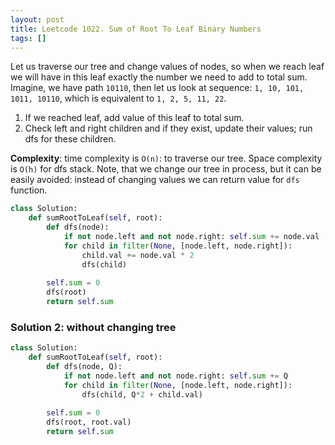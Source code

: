 ```yaml
---
layout: post
title: Leetcode 1022. Sum of Root To Leaf Binary Numbers
tags: []
---
```


Let us traverse our tree and change values of nodes, so when we reach leaf we will have in this leaf exactly the number we need to add to total sum. Imagine, we have path `10110`, then let us look at sequence: `1, 10, 101, 1011, 10110`, which is equivalent to `1, 2, 5, 11, 22`. 

1. If we reached leaf, add value of this leaf to total sum.
2. Check left and right children and if they exist, update their values; run dfs for these children.

**Complexity**: time complexity is `O(n)`: to traverse our tree. Space complexity is `O(h)` for dfs stack. Note, that we change our tree in process, but it can be easily avoided: instead of changing values we can return value for `dfs` function.

```python
class Solution:
    def sumRootToLeaf(self, root):
        def dfs(node):
            if not node.left and not node.right: self.sum += node.val
            for child in filter(None, [node.left, node.right]):
                child.val += node.val * 2
                dfs(child)
          
        self.sum = 0
        dfs(root)
        return self.sum
```

### Solution 2: without changing tree

```python
class Solution:
    def sumRootToLeaf(self, root):
        def dfs(node, Q):
            if not node.left and not node.right: self.sum += Q
            for child in filter(None, [node.left, node.right]):
                dfs(child, Q*2 + child.val)
          
        self.sum = 0
        dfs(root, root.val)
        return self.sum
```
